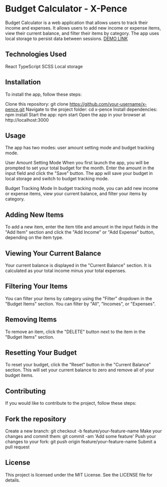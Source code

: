 # Budget Calculator - X-Pence
Budget Calculator is a web application that allows users to track their income and expenses. It allows users to add new income or expense items, view their current balance, and filter their items by category. The app uses local storage to persist data between sessions.
[DEMO LINK](https://ivxvi.github.io/X-Pence/)

## Technologies Used
React
TypeScript
SCSS
Local storage

## Installation
To install the app, follow these steps:

Clone this repository: git clone https://github.com/your-username/x-pence.git
Navigate to the project folder: cd x-pence
Install dependencies: npm install
Start the app: npm start
Open the app in your browser at http://localhost:3000

## Usage
The app has two modes: user amount setting mode and budget tracking mode.

User Amount Setting Mode
When you first launch the app, you will be prompted to set your total budget for the month. Enter the amount in the input field and click the "Save" button. The app will save your budget in local storage and switch to budget tracking mode.

Budget Tracking Mode
In budget tracking mode, you can add new income or expense items, view your current balance, and filter your items by category.

## Adding New Items
To add a new item, enter the item title and amount in the input fields in the "Add Item" section and click the "Add Income" or "Add Expense" button, depending on the item type.

## Viewing Your Current Balance
Your current balance is displayed in the "Current Balance" section. It is calculated as your total income minus your total expenses.

## Filtering Your Items
You can filter your items by category using the "Filter" dropdown in the "Budget Items" section. You can filter by "All", "Incomes", or "Expenses".

## Removing Items
To remove an item, click the "DELETE" button next to the item in the "Budget Items" section.

## Resetting Your Budget
To reset your budget, click the "Reset" button in the "Current Balance" section. This will set your current balance to zero and remove all of your budget items.

## Contributing
If you would like to contribute to the project, follow these steps:

## Fork the repository
Create a new branch: git checkout -b feature/your-feature-name
Make your changes and commit them: git commit -am 'Add some feature'
Push your changes to your fork: git push origin feature/your-feature-name
Submit a pull request
## License
This project is licensed under the MIT License. See the LICENSE file for details.